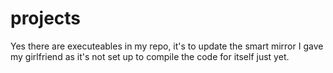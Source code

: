 # projects

Yes there are executeables in my repo, it's to update the smart mirror I gave my girlfriend as it's not set up to compile the code for itself just yet.
